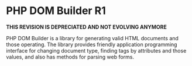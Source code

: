 # PHP DOM Builder R1

**THIS REVISION IS DEPRECIATED AND NOT EVOLVING ANYMORE**

PHP DOM Builder is a library for generating valid HTML documents and those operating. The library provides friendly application programming interface for changing document type, finding tags by attributes and those values, and also has methods for parsing web forms.
